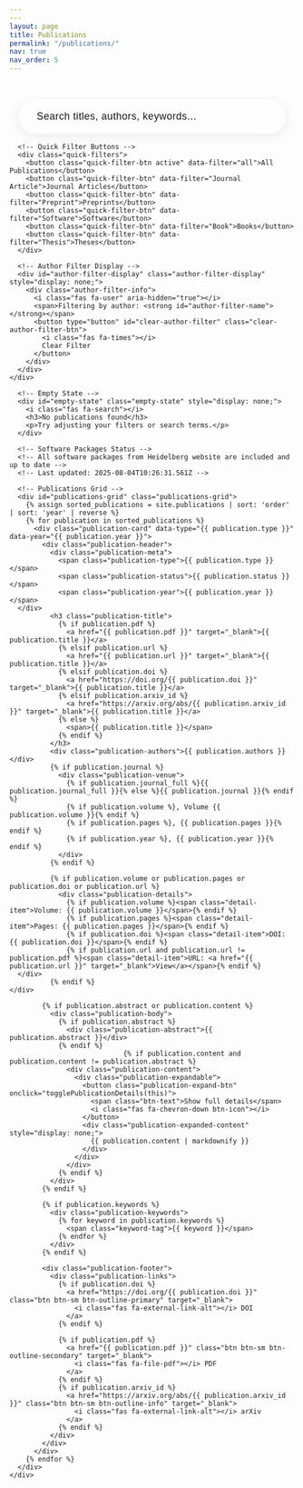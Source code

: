 ```yaml
---
---
layout: page
title: Publications
permalink: "/publications/"
nav: true
nav_order: 5
---
```


<div class="publications-page">
  <!-- Filter Controls -->
  <div class="filter-section">
    <div class="container">
      <!-- Publications Search Bar -->
      <div class="search-container">
        <div class="search-wrapper">
          <input type="text" id="publications-search-input" class="search-input" placeholder="Search titles, authors, keywords...">
          <i class="fas fa-search search-icon"></i>
          <button type="button" id="publications-clear-search" class="clear-search-btn" style="display: none;">
            <i class="fas fa-times"></i>
          </button>
        </div>
        <div id="publications-search-results-info" class="search-results-info" style="display: none;">
          <span id="publications-search-results-count"></span> publications found
        </div>
      </div>

      <!-- Quick Filter Buttons -->
      <div class="quick-filters">
        <button class="quick-filter-btn active" data-filter="all">All Publications</button>
        <button class="quick-filter-btn" data-filter="Journal Article">Journal Articles</button>
        <button class="quick-filter-btn" data-filter="Preprint">Preprints</button>
        <button class="quick-filter-btn" data-filter="Software">Software</button>
        <button class="quick-filter-btn" data-filter="Book">Books</button>
        <button class="quick-filter-btn" data-filter="Thesis">Theses</button>
      </div>

      <!-- Author Filter Display -->
      <div id="author-filter-display" class="author-filter-display" style="display: none;">
        <div class="author-filter-info">
          <i class="fas fa-user" aria-hidden="true"></i>
          <span>Filtering by author: <strong id="author-filter-name"></strong></span>
          <button type="button" id="clear-author-filter" class="clear-author-filter-btn">
            <i class="fas fa-times"></i>
            Clear Filter
          </button>
        </div>
      </div>
    </div>
  </div>

  <!-- Publications Grid -->
  <div class="publications-content">
    <div class="container">
      <!-- Loading State -->
      <div id="loading-state" class="loading-state" style="display: none;">
        <div class="spinner"></div>
        <p>Loading publications...</p>
      </div>

      <!-- Empty State -->
      <div id="empty-state" class="empty-state" style="display: none;">
        <i class="fas fa-search"></i>
        <h3>No publications found</h3>
        <p>Try adjusting your filters or search terms.</p>
      </div>

      <!-- Software Packages Status -->
      <!-- All software packages from Heidelberg website are included and up to date -->
      <!-- Last updated: 2025-08-04T10:26:31.561Z -->

      <!-- Publications Grid -->
      <div id="publications-grid" class="publications-grid">
        {% assign sorted_publications = site.publications | sort: 'order' | sort: 'year' | reverse %}
        {% for publication in sorted_publications %}
          <div class="publication-card" data-type="{{ publication.type }}" data-year="{{ publication.year }}">
            <div class="publication-header">
              <div class="publication-meta">
                <span class="publication-type">{{ publication.type }}</span>
                <span class="publication-status">{{ publication.status }}</span>
                <span class="publication-year">{{ publication.year }}</span>
      </div>
              <h3 class="publication-title">
                {% if publication.pdf %}
                  <a href="{{ publication.pdf }}" target="_blank">{{ publication.title }}</a>
                {% elsif publication.url %}
                  <a href="{{ publication.url }}" target="_blank">{{ publication.title }}</a>
                {% elsif publication.doi %}
                  <a href="https://doi.org/{{ publication.doi }}" target="_blank">{{ publication.title }}</a>
                {% elsif publication.arxiv_id %}
                  <a href="https://arxiv.org/abs/{{ publication.arxiv_id }}" target="_blank">{{ publication.title }}</a>
                {% else %}
                  <span>{{ publication.title }}</span>
                {% endif %}
              </h3>
              <div class="publication-authors">{{ publication.authors }}</div>
              {% if publication.journal %}
                <div class="publication-venue">
                  {% if publication.journal_full %}{{ publication.journal_full }}{% else %}{{ publication.journal }}{% endif %}
                  {% if publication.volume %}, Volume {{ publication.volume }}{% endif %}
                  {% if publication.pages %}, {{ publication.pages }}{% endif %}
                  {% if publication.year %}, {{ publication.year }}{% endif %}
                </div>
              {% endif %}
              
              {% if publication.volume or publication.pages or publication.doi or publication.url %}
                <div class="publication-details">
                  {% if publication.volume %}<span class="detail-item">Volume: {{ publication.volume }}</span>{% endif %}
                  {% if publication.pages %}<span class="detail-item">Pages: {{ publication.pages }}</span>{% endif %}
                  {% if publication.doi %}<span class="detail-item">DOI: {{ publication.doi }}</span>{% endif %}
                  {% if publication.url and publication.url != publication.pdf %}<span class="detail-item">URL: <a href="{{ publication.url }}" target="_blank">View</a></span>{% endif %}
      </div>
              {% endif %}
    </div>
            
            {% if publication.abstract or publication.content %}
              <div class="publication-body">
                {% if publication.abstract %}
                  <div class="publication-abstract">{{ publication.abstract }}</div>
                {% endif %}
                                {% if publication.content and publication.content != publication.abstract %}
                  <div class="publication-content">
                    <div class="publication-expandable">
                      <button class="publication-expand-btn" onclick="togglePublicationDetails(this)">
                        <span class="btn-text">Show full details</span>
                        <i class="fas fa-chevron-down btn-icon"></i>
                      </button>
                      <div class="publication-expanded-content" style="display: none;">
                        {{ publication.content | markdownify }}
                      </div>
                    </div>
                  </div>
                {% endif %}
              </div>
            {% endif %}
            
            {% if publication.keywords %}
              <div class="publication-keywords">
                {% for keyword in publication.keywords %}
                  <span class="keyword-tag">{{ keyword }}</span>
                {% endfor %}
              </div>
            {% endif %}
            
            <div class="publication-footer">
              <div class="publication-links">
                {% if publication.doi %}
                  <a href="https://doi.org/{{ publication.doi }}" class="btn btn-sm btn-outline-primary" target="_blank">
                    <i class="fas fa-external-link-alt"></i> DOI
                  </a>
                {% endif %}

                {% if publication.pdf %}
                  <a href="{{ publication.pdf }}" class="btn btn-sm btn-outline-secondary" target="_blank">
                    <i class="fas fa-file-pdf"></i> PDF
                  </a>
                {% endif %}
                {% if publication.arxiv_id %}
                  <a href="https://arxiv.org/abs/{{ publication.arxiv_id }}" class="btn btn-sm btn-outline-info" target="_blank">
                    <i class="fas fa-external-link-alt"></i> arXiv
                  </a>
                {% endif %}
              </div>
            </div>
          </div>
        {% endfor %}
      </div>
    </div>
  </div>
</div>

<!-- Publication Card Template -->
<template id="publication-card-template">
  <div class="publication-card">
    <div class="publication-header">
      <div class="publication-meta">
        <span class="publication-type"></span>
        <span class="publication-status"></span>
        <span class="publication-year"></span>
      </div>
      <h3 class="publication-title">
        <a href="javascript:void(0)" class="publication-link"></a>
      </h3>
      <div class="publication-authors"></div>
      <div class="publication-venue"></div>
    </div>
    
    <div class="publication-body">
      <div class="publication-abstract"></div>
      <div class="publication-keywords"></div>
    </div>
    
    <div class="publication-footer">
      <div class="publication-links">
        <!-- Links will be dynamically added -->
      </div>
      <div class="publication-metrics">
        <!-- Metrics will be dynamically added -->
      </div>
    </div>
  </div>
</template>

<style>
.publications-page {
  background: var(--bg-primary);
  min-height: 100vh;
  padding-top: 1rem;
}

.filter-section {
  background: linear-gradient(135deg, var(--bg-secondary) 0%, var(--bg-tertiary) 100%);
  border-bottom: 3px solid var(--primary);
  padding: 1rem 0;
  margin-bottom: 0.5rem;
  border-radius: 0 0 12px 12px;
}

.section-title {
  border-bottom: 3px solid var(--primary);
}

[data-theme="dark"] .filter-section,
body.dark-mode .filter-section {
  border-bottom: 3px solid #111 !important;
}

[data-theme="dark"] .section-title,
body.dark-mode .section-title {
  border-bottom: 3px solid #111 !important;
}

.publications-content {
  margin-top: 0;
  padding-top: 0;
}

.search-container {
  display: flex;
  flex-direction: column;
  align-items: center;
  margin-bottom: 1rem;
  padding: 0 1rem;
}

.search-results-info {
  margin-top: 0.5rem;
  padding: 0.5rem 1.5rem;
  background: var(--bg-secondary);
  color: var(--text-secondary);
  border-radius: 2rem;
  font-size: 0.9rem;
  font-weight: 500;
  border: 1px solid var(--border-color);
  animation: fadeIn 0.3s ease;
}

@keyframes fadeIn {
  from { opacity: 0; transform: translateY(-10px); }
  to { opacity: 1; transform: translateY(0); }
}

.search-wrapper {
  position: relative;
  max-width: 600px;
  width: 100%;
}

.search-input {
  width: 100%;
  padding: 1.25rem 4rem 1.25rem 2rem;
  border: 3px solid var(--border-color);
  border-radius: 3rem;
  background: var(--bg-primary);
  color: var(--text-primary);
  font-size: 1.1rem;
  font-weight: 500;
  transition: all 0.3s ease;
  box-shadow: 0 4px 20px rgba(0, 0, 0, 0.08);
  letter-spacing: 0.5px;
}

.search-input::placeholder {
  color: var(--text-muted);
  font-weight: 400;
}

.search-input:focus {
  outline: none;
  border-color: var(--primary);
  box-shadow: 0 0 0 4px rgba(194, 32, 50, 0.15), 0 8px 25px rgba(0, 0, 0, 0.15);
  transform: translateY(-2px);
}

.search-input:hover {
  border-color: var(--primary);
  box-shadow: 0 6px 25px rgba(0, 0, 0, 0.12);
}

.search-icon {
  position: absolute;
  right: 2rem;
  top: 50%;
  transform: translateY(-50%);
  color: var(--primary);
  font-size: 1.3rem;
  pointer-events: none;
  transition: all 0.3s ease;
}

.search-input:focus + .search-icon {
  color: var(--primary-hover);
  transform: translateY(-50%) scale(1.1);
}

.clear-search-btn {
  position: absolute;
  right: 0.75rem;
  top: 50%;
  transform: translateY(-50%);
  background: var(--primary);
  color: white;
  border: none;
  border-radius: 50%;
  width: 2rem;
  height: 2rem;
  display: flex;
  align-items: center;
  justify-content: center;
  cursor: pointer;
  transition: all 0.3s ease;
  font-size: 0.9rem;
  z-index: 10;
}

.clear-search-btn:hover {
  background: var(--primary-hover);
  transform: translateY(-50%) scale(1.1);
}

.clear-search-btn:active {
  transform: translateY(-50%) scale(0.95);
}

@media (max-width: 768px) {
  .search-input {
    padding: 1rem 3.5rem 1rem 1.5rem;
    font-size: 1rem;
  }
  
  .search-icon {
    right: 1.5rem;
    font-size: 1.2rem;
  }
  
  .clear-search-btn {
    width: 1.8rem;
    height: 1.8rem;
    font-size: 0.8rem;
  }
}

.quick-filters {
  display: flex;
  gap: 0.5rem;
  flex-wrap: wrap;
  justify-content: center;
  margin-top: 0.5rem;
}

.quick-filter-btn {
  padding: 0.5rem 1.5rem;
  border: 2px solid var(--primary);
  border-radius: 2rem;
  background: var(--primary);
  color: white;
  font-weight: 500;
  cursor: pointer;
  transition: all 0.2s ease;
  box-shadow: 0 2px 4px rgba(194, 32, 50, 0.2);
}

.quick-filter-btn:hover,
.quick-filter-btn.active {
  background: var(--primary-hover);
  color: white;
  border-color: var(--primary-hover);
  transform: translateY(-2px);
  box-shadow: 0 4px 8px rgba(194, 32, 50, 0.3);
}

.quick-filter-btn:not(.active) {
  background: var(--bg-primary);
  color: var(--primary);
  border-color: var(--primary);
}

.quick-filter-btn:not(.active):hover {
  background: var(--bg-secondary);
  color: var(--primary-hover);
  border-color: var(--primary-hover);
}

/* Author Filter Display */
.author-filter-display {
  margin-top: 1rem;
  padding: 1rem;
  background: var(--bg-secondary);
  border: 1px solid var(--primary);
  border-radius: var(--radius-md);
}

.author-filter-info {
  display: flex;
  align-items: center;
  gap: 0.75rem;
  color: var(--text-primary);
}

.author-filter-info i {
  color: var(--primary);
  font-size: 1.1rem;
}

.clear-author-filter-btn {
  display: inline-flex;
  align-items: center;
  gap: 0.5rem;
  background: var(--primary);
  color: var(--primary-text);
  border: none;
  padding: 0.5rem 1rem;
  border-radius: var(--radius-sm);
  font-size: 0.9rem;
  font-weight: 500;
  cursor: pointer;
  transition: var(--transition-base);
  margin-left: auto;
}

.clear-author-filter-btn:hover {
  background: var(--primary-dark);
  transform: translateY(-1px);
  box-shadow: var(--shadow-sm);
}

.loading-state {
  text-align: center;
  padding: 3rem;
  color: var(--text-muted);
}

.spinner {
  border: 4px solid var(--border-color);
  border-top: 4px solid var(--primary);
  border-radius: 50%;
  width: 40px;
  height: 40px;
  animation: spin 1s linear infinite;
  margin: 0 auto 1rem;
}

@keyframes spin {
  0% { transform: rotate(0deg); }
  100% { transform: rotate(360deg); }
}

.empty-state {
  text-align: center;
  padding: 3rem;
  color: var(--text-muted);
}

.empty-state i {
  font-size: 3rem;
  margin-bottom: 1rem;
  opacity: 0.5;
}

.empty-state h3 {
  color: var(--text-primary);
  margin-bottom: 0.5rem;
}

.publications-grid {
  display: grid;
  grid-template-columns: repeat(auto-fill, minmax(350px, 1fr));
  gap: 1rem;
  margin-bottom: 1.5rem;
}

@media (max-width: 768px) {
  .publications-grid {
    grid-template-columns: 1fr;
    gap: 1rem;
  }
}

.publication-card {
  background: var(--bg-primary);
  border-radius: 0.375rem;
  border: 1px solid var(--border-color);
  box-shadow: 0 0.125rem 0.25rem rgba(0, 0, 0, 0.075);
  transition: all 0.2s ease;
  overflow: hidden;
  height: fit-content;
}

.publication-card:hover {
  transform: translateY(-4px);
  box-shadow: 0 0.5rem 1rem rgba(0, 0, 0, 0.15);
  border-color: #c22032;
}

.publication-header {
  padding: 1.25rem;
  border-bottom: 1px solid #dee2e6;
}

.publication-meta {
  display: flex;
  gap: 0.5rem;
  margin-bottom: 1rem;
  flex-wrap: wrap;
}

.publication-type,
.publication-status,
.publication-year {
  padding: 0.25rem 0.75rem;
  border-radius: 1rem;
  font-size: 0.8rem;
  font-weight: 600;
}

.publication-type {
  background: linear-gradient(135deg, #c22032 0%, #a01828 100%);
  color: white;
}

.publication-status {
  background: #f8f9fa;
  color: #6c757d;
  border: 1px solid #dee2e6;
}

.publication-year {
  background: #f8f9fa;
  color: #6c757d;
  border: 1px solid #dee2e6;
}



.publication-title {
  font-size: 1.3rem;
  font-weight: 600;
  margin-bottom: 0.75rem;
  line-height: 1.3;
}

.publication-title a {
  color: #212529;
  text-decoration: none;
  transition: color 0.2s ease;
  cursor: pointer;
}

.publication-title a:hover {
  color: #c22032;
  text-decoration: underline;
}

.publication-title a[href="javascript:void(0)"] {
  cursor: default;
  color: #212529;
}

.publication-title a[href="javascript:void(0)"]:hover {
  color: #212529;
  text-decoration: none;
}

.publication-authors {
  color: #6c757d;
  font-style: italic;
  margin-bottom: 0.5rem;
  font-size: 0.95rem;
}

.publication-venue {
  color: #adb5bd;
  font-size: 0.9rem;
}

.publication-body {
  padding: 1.25rem;
}

.publication-abstract {
  color: #495057;
  line-height: 1.6;
  margin-bottom: 1rem;
  font-size: 0.9rem;
}

.publication-keywords {
  display: flex;
  flex-wrap: wrap;
  gap: 0.5rem;
}

.keyword-tag {
  background: #e9ecef;
  color: #495057;
  padding: 0.25rem 0.5rem;
  border-radius: 0.25rem;
  font-size: 0.8rem;
}

.publication-footer {
  padding: 1.25rem;
  border-top: 1px solid #dee2e6;
  background: #f8f9fa;
}

.publication-links {
  display: flex;
  gap: 0.5rem;
  flex-wrap: wrap;
  margin-bottom: 1rem;
}

.publication-link-btn {
  display: inline-flex;
  align-items: center;
  gap: 0.5rem;
  padding: 0.75rem 1.25rem;
  background: #c22032;
  color: white !important;
  text-decoration: none;
  border-radius: 0.5rem;
  font-size: 0.9rem;
  font-weight: 600;
  transition: all 0.2s ease;
  border: 2px solid #c22032;
  box-shadow: 0 2px 4px rgba(194, 32, 50, 0.3);
  text-shadow: 0 1px 2px rgba(0, 0, 0, 0.3);
}

.publication-link-btn:hover {
  background: #a01828;
  color: white !important;
  border-color: #a01828;
  transform: translateY(-2px);
  box-shadow: 0 4px 8px rgba(194, 32, 50, 0.4);
  text-decoration: none;
}

.publication-link-btn:active {
  transform: translateY(0);
  box-shadow: 0 2px 4px rgba(194, 32, 50, 0.3);
}

.publication-link-btn i {
  font-size: 1rem;
  color: white !important;
}

.publication-metrics {
  display: flex;
  gap: 1rem;
  flex-wrap: wrap;
}

.metric-item {
  display: flex;
  align-items: center;
  gap: 0.5rem;
  color: #6c757d;
  font-size: 0.85rem;
}

.load-more-container {
  text-align: center;
  margin-top: 2rem;
}

.btn-outline-primary {
  border-color: #c22032;
  color: #c22032;
}

.btn-outline-primary:hover {
  background: #c22032;
  border-color: #c22032;
  color: white;
}

/* Expandable Content Styles */
.publication-expandable {
  margin-top: 1rem;
  border-top: 1px solid var(--border-color);
  padding-top: 1rem;
}

.publication-expand-btn {
  display: flex;
  align-items: center;
  justify-content: center;
  gap: 0.5rem;
  width: 100%;
  padding: 0.75rem 1.5rem;
  background: linear-gradient(135deg, #c22032 0%, #a01828 100%);
  color: white;
  border: none;
  border-radius: 0.5rem;
  font-size: 0.9rem;
  font-weight: 600;
  cursor: pointer;
  transition: all 0.3s ease;
  box-shadow: 0 2px 8px rgba(194, 32, 50, 0.3);
  text-shadow: 0 1px 2px rgba(0, 0, 0, 0.3);
  position: relative;
  overflow: hidden;
}

.publication-expand-btn::before {
  content: '';
  position: absolute;
  top: 0;
  left: -100%;
  width: 100%;
  height: 100%;
  background: linear-gradient(90deg, transparent, rgba(255, 255, 255, 0.2), transparent);
  transition: left 0.5s ease;
}

.publication-expand-btn:hover::before {
  left: 100%;
}

.publication-expand-btn:hover {
  background: linear-gradient(135deg, #a01828 0%, #8a1422 100%);
  transform: translateY(-2px);
  box-shadow: 0 4px 12px rgba(194, 32, 50, 0.4);
}

.publication-expand-btn:active {
  transform: translateY(0);
  box-shadow: 0 2px 8px rgba(194, 32, 50, 0.3);
}

.publication-expand-btn.expanded {
  background: linear-gradient(135deg, #8a1422 0%, #6f101b 100%);
  border-radius: 0.5rem 0.5rem 0 0;
}

.publication-expand-btn .btn-text {
  font-weight: 600;
  letter-spacing: 0.5px;
}

.publication-expand-btn .btn-icon {
  font-size: 0.8rem;
  transition: transform 0.3s ease;
  color: white;
}

.publication-expanded-content {
  background: var(--bg-secondary);
  border: 1px solid var(--border-color);
  border-top: none;
  border-radius: 0 0 0.5rem 0.5rem;
  padding: 1.5rem;
  margin-top: -1px;
  animation: slideDown 0.3s ease-out;
  box-shadow: 0 4px 12px rgba(0, 0, 0, 0.1);
}

@keyframes slideDown {
  from {
    opacity: 0;
    transform: translateY(-10px);
    max-height: 0;
  }
  to {
    opacity: 1;
    transform: translateY(0);
    max-height: 1000px;
  }
}

@keyframes slideUp {
  from {
    opacity: 1;
    transform: translateY(0);
    max-height: 1000px;
  }
  to {
    opacity: 0;
    transform: translateY(-10px);
    max-height: 0;
  }
}

.publication-expanded-content h1,
.publication-expanded-content h2,
.publication-expanded-content h3,
.publication-expanded-content h4,
.publication-expanded-content h5,
.publication-expanded-content h6 {
  color: var(--text-primary);
  margin-top: 1.5rem;
  margin-bottom: 0.75rem;
  font-weight: 600;
}

.publication-expanded-content h1:first-child,
.publication-expanded-content h2:first-child,
.publication-expanded-content h3:first-child,
.publication-expanded-content h4:first-child,
.publication-expanded-content h5:first-child,
.publication-expanded-content h6:first-child {
  margin-top: 0;
}

.publication-expanded-content p {
  color: var(--text-secondary);
  line-height: 1.6;
  margin-bottom: 1rem;
}

.publication-expanded-content ul,
.publication-expanded-content ol {
  color: var(--text-secondary);
  line-height: 1.6;
  margin-bottom: 1rem;
  padding-left: 1.5rem;
}

.publication-expanded-content li {
  margin-bottom: 0.5rem;
}

.publication-expanded-content strong,
.publication-expanded-content b {
  color: var(--text-primary);
  font-weight: 600;
}

.publication-expanded-content em,
.publication-expanded-content i {
  color: var(--text-secondary);
  font-style: italic;
}

.publication-expanded-content code {
  background: var(--bg-tertiary);
  color: var(--text-primary);
  padding: 0.2rem 0.4rem;
  border-radius: 0.25rem;
  font-size: 0.85rem;
  font-family: 'Courier New', monospace;
}

.publication-expanded-content pre {
  background: var(--bg-tertiary);
  border: 1px solid var(--border-color);
  border-radius: 0.5rem;
  padding: 1rem;
  overflow-x: auto;
  margin: 1rem 0;
}

.publication-expanded-content pre code {
  background: none;
  padding: 0;
  border-radius: 0;
}

.publication-expanded-content blockquote {
  border-left: 4px solid #c22032;
  padding-left: 1rem;
  margin: 1rem 0;
  color: var(--text-secondary);
  font-style: italic;
}

.publication-expanded-content a {
  color: #c22032;
  text-decoration: none;
  transition: color 0.2s ease;
}

.publication-expanded-content a:hover {
  color: #a01828;
  text-decoration: underline;
}

/* Dark mode support */
[data-theme="dark"] .publication-expanded-content,
body.dark-mode .publication-expanded-content {
  background: var(--bg-secondary);
  border-color: var(--border-color);
}

[data-theme="dark"] .publication-expand-btn,
body.dark-mode .publication-expand-btn {
  background: linear-gradient(135deg, #c22032 0%, #a01828 100%);
}

[data-theme="dark"] .publication-expand-btn:hover,
body.dark-mode .publication-expand-btn:hover {
  background: linear-gradient(135deg, #a01828 0%, #8a1422 100%);
}

[data-theme="dark"] .publication-expand-btn.expanded,
body.dark-mode .publication-expand-btn.expanded {
  background: linear-gradient(135deg, #8a1422 0%, #6f101b 100%);
}


</style>

<script>
// Toggle publication details
function togglePublicationDetails(button) {
  const expandable = button.closest('.publication-expandable');
  const content = expandable.querySelector('.publication-expanded-content');
  const btnText = button.querySelector('.btn-text');
  const btnIcon = button.querySelector('.btn-icon');
  
  // Add smooth animation
  if (content.style.display === 'block' || content.style.display === '') {
    // Hide content
    content.style.display = 'block'; // Ensure it's visible for animation
    content.style.animation = 'slideUp 0.3s ease-out forwards';
    
    setTimeout(() => {
      content.style.display = 'none';
      content.style.animation = '';
    }, 300);
    
    btnText.textContent = 'Show full details';
    btnIcon.style.transform = 'rotate(0deg)';
    button.classList.remove('expanded');
  } else {
    // Show content
    content.style.display = 'block';
    content.style.animation = 'slideDown 0.3s ease-out';
    
    btnText.textContent = 'Hide details';
    btnIcon.style.transform = 'rotate(180deg)';
    button.classList.add('expanded');
  }
}

// Initialize expandable content on page load
document.addEventListener('DOMContentLoaded', function() {
  // Ensure all expanded content is hidden by default
  const expandedContents = document.querySelectorAll('.publication-expanded-content');
  expandedContents.forEach(content => {
    content.style.display = 'none';
  });
});

// Publications Manager for CMS-managed publications
class PublicationsManager {
  constructor() {
    this.publications = [];
    this.filteredPublications = [];
    this.filters = {
      search: '',
      type: 'all',
      author: ''
    };
  }
  
  init() {
    console.log('Initializing PublicationsManager for CMS publications...');
    this.loadPublicationsFromDOM();
    this.bindEvents();
    this.checkAuthorFilter();
    this.applyFilters();
    console.log('PublicationsManager initialized successfully');
  }
  
  loadPublicationsFromDOM() {
    // Get all publication cards from the DOM
    const publicationCards = document.querySelectorAll('.publication-card');
    this.publications = Array.from(publicationCards).map(card => {
      return {
        element: card,
        type: card.dataset.type,
        year: parseInt(card.dataset.year),
        title: card.querySelector('.publication-title a').textContent,
        authors: card.querySelector('.publication-authors').textContent,
        abstract: card.querySelector('.publication-abstract')?.textContent || ''
      };
    });
    
    console.log(`📖 Loaded ${this.publications.length} publications from DOM`);
  }
  
  bindEvents() {
    // Publications search input with debouncing
    let searchTimeout;
    const searchInput = document.getElementById('publications-search-input');
    const clearSearchBtn = document.getElementById('publications-clear-search');
    
    if (searchInput) {
      console.log('✅ Publications search input found and bound');
      searchInput.addEventListener('input', (e) => {
        clearTimeout(searchTimeout);
        searchTimeout = setTimeout(() => {
          this.filters.search = e.target.value.toLowerCase().trim();
          console.log('🔍 Publications search term:', this.filters.search);
          
          // Show/hide clear button
          if (clearSearchBtn) {
            if (this.filters.search.length > 0) {
              clearSearchBtn.style.display = 'flex';
            } else {
              clearSearchBtn.style.display = 'none';
            }
          }
          
          this.applyFilters();
        }, 300);
      });
      
      // Also listen for Enter key
      searchInput.addEventListener('keypress', (e) => {
        if (e.key === 'Enter') {
          this.filters.search = e.target.value.toLowerCase().trim();
          console.log('🔍 Publications search term (Enter):', this.filters.search);
          this.applyFilters();
        }
      });
    } else {
      console.error('❌ Publications search input not found');
    }
    
    // Clear search button
    if (clearSearchBtn) {
      clearSearchBtn.addEventListener('click', () => {
        if (searchInput) {
          searchInput.value = '';
          this.filters.search = '';
          clearSearchBtn.style.display = 'none';
          this.applyFilters();
          searchInput.focus();
        }
      });
    }
    
    // Quick filter buttons
    const quickFilterButtons = document.querySelectorAll('.quick-filter-btn');
    
    quickFilterButtons.forEach((btn, index) => {
      btn.addEventListener('click', (e) => {
        // Remove active class from all buttons
        document.querySelectorAll('.quick-filter-btn').forEach(b => b.classList.remove('active'));
        
        // Add active class to clicked button
        e.target.classList.add('active');
        
        const filter = e.target.dataset.filter;
        this.applyQuickFilter(filter);
      });
    });
    
    // Clear author filter button
    const clearAuthorFilterBtn = document.getElementById('clear-author-filter');
    if (clearAuthorFilterBtn) {
      clearAuthorFilterBtn.addEventListener('click', () => {
        this.clearAuthorFilter();
        this.applyFilters();
      });
    }
  }
  
  checkAuthorFilter() {
    // Check for author parameter in URL
    const urlParams = new URLSearchParams(window.location.search);
    const authorParam = urlParams.get('author');
    
    if (authorParam) {
      this.filters.author = decodeURIComponent(authorParam);
      this.showAuthorFilter();
      console.log('🔍 Author filter applied:', this.filters.author);
    }
  }
  
  showAuthorFilter() {
    const authorFilterDisplay = document.getElementById('author-filter-display');
    const authorFilterName = document.getElementById('author-filter-name');
    
    if (authorFilterDisplay && authorFilterName) {
      authorFilterName.textContent = this.filters.author;
      authorFilterDisplay.style.display = 'block';
    }
  }
  
  clearAuthorFilter() {
    this.filters.author = '';
    const authorFilterDisplay = document.getElementById('author-filter-display');
    if (authorFilterDisplay) {
      authorFilterDisplay.style.display = 'none';
    }
    
    // Remove author parameter from URL
    const url = new URL(window.location);
    url.searchParams.delete('author');
    window.history.replaceState({}, '', url);
  }
  
  applyFilters() {
    console.log('Applying filters:', this.filters);
    
    this.filteredPublications = this.publications.filter(pub => {
      // Type filter
      if (this.filters.type && this.filters.type !== 'all' && pub.type !== this.filters.type) {
        return false;
      }
      
      // Author filter
      if (this.filters.author && this.filters.author.length > 0) {
        const authorName = this.filters.author.toLowerCase();
        const publicationAuthors = pub.authors.toLowerCase();
        
        if (!publicationAuthors.includes(authorName)) {
          return false;
        }
      }
      
      // Search filter
      if (this.filters.search && this.filters.search.length > 0) {
        const searchTerm = this.filters.search;
        const searchableText = [
          pub.title || '',
          pub.authors || '',
          pub.abstract || ''
        ].join(' ').toLowerCase();
        
        if (!searchableText.includes(searchTerm)) {
          return false;
        }
      }
      
      return true;
    });
    
    console.log('Filtered publications count:', this.filteredPublications.length);
    this.renderPublications();
  }
  
  applyQuickFilter(filter) {
    this.filters.type = filter;
    this.applyFilters();
  }
  
  renderPublications() {
    console.log('Rendering publications...', this.filteredPublications.length);
    const grid = document.getElementById('publications-grid');
    const emptyState = document.getElementById('empty-state');
    const searchResultsInfo = document.getElementById('publications-search-results-info');
    const searchResultsCount = document.getElementById('publications-search-results-count');
    
    // Update search results info
    if (searchResultsInfo && searchResultsCount) {
      if (this.filters.search && this.filters.search.length > 0) {
        searchResultsCount.textContent = this.filteredPublications.length;
        searchResultsInfo.style.display = 'block';
        console.log('📊 Publications search results:', this.filteredPublications.length);
      } else {
        searchResultsInfo.style.display = 'none';
      }
    }
    
    // Show/hide publications based on filters
    this.publications.forEach(pub => {
      const isVisible = this.filteredPublications.includes(pub);
      pub.element.style.display = isVisible ? 'block' : 'none';
    });
    
    // Show/hide empty state
    if (emptyState) {
      if (this.filteredPublications.length === 0) {
        emptyState.style.display = 'block';
      } else {
        emptyState.style.display = 'none';
      }
    }
  }
}

// Initialize the publications manager when the page loads
document.addEventListener('DOMContentLoaded', () => {
  console.log('🚀 Initializing Publications Manager for CMS publications...');
  const manager = new PublicationsManager();
  manager.init();
  
  // Make manager globally accessible for debugging
  window.publicationsManager = manager;
});
</script>

 